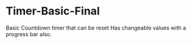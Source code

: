 # Timer-Basic-Final

Basic Countdown timer that can be reset
Has changeable values with a progress bar also.
